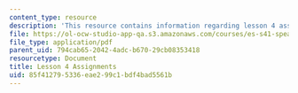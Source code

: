 ```yaml
---
content_type: resource
description: 'This resource contains information regarding lesson 4 assignments. '
file: https://ol-ocw-studio-app-qa.s3.amazonaws.com/courses/es-s41-speak-italian-with-your-mouth-full-spring-2012/85f412795336eae299c1bdf4bad5561b_MITES_S41S12_compiti_4.pdf
file_type: application/pdf
parent_uid: 794cab65-2042-4adc-b670-29cb08353418
resourcetype: Document
title: Lesson 4 Assignments
uid: 85f41279-5336-eae2-99c1-bdf4bad5561b
---
```

